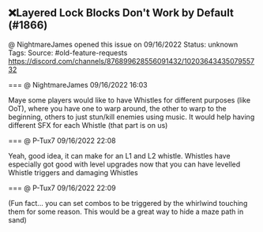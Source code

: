 ## ❌Layered Lock Blocks Don't Work by Default (#1866)
@ NightmareJames opened this issue on 09/16/2022
Status: unknown
Tags: 
Source: #old-feature-requests https://discord.com/channels/876899628556091432/1020364343507955732


=== @ NightmareJames 09/16/2022 16:03

Maye some players would like to have Whistles for different purposes (like OoT), where you have one to warp around, the other to warp to the beginning, others to just stun/kill enemies using music.  It would help having different SFX for each Whistle (that part is on us)

=== @ P-Tux7 09/16/2022 22:08

Yeah, good idea, it can make for an L1 and L2 whistle. Whistles have especially got good with level upgrades now that you can have levelled Whistle triggers and damaging Whistles

=== @ P-Tux7 09/16/2022 22:09

(Fun fact... you can set combos to be triggered by the whirlwind touching them for some reason. This would be a great way to hide a maze path in sand)
